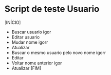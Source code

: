 # Script de teste Usuario

[INÍCIO]
- Buscar usuario	igor
- Editar usuario	
- Mudar nome		igorr
- Atualizar
- Buscar o mesmo usuario pelo novo nome	   igorr
- Editar
- Voltar nome anterior	igor
- Atualizar
[FIM]